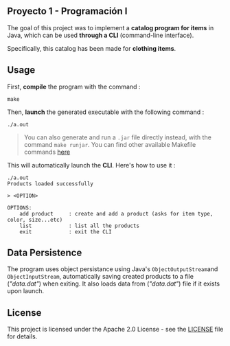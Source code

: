 ## Proyecto 1 - Programación I

The goal of this project was to implement a **catalog program for items** in Java, which can be used  **through a CLI** (command-line interface).

Specifically, this catalog has been made for **clothing items**.

## Usage

First, **compile** the program with the command :

```
make
```

Then, **launch** the generated executable with the following command :

```
./a.out
```

> You can also generate and run a ```.jar``` file directly instead, with the command ```make runjar```.
> You can find other available Makefile commands [here](/docs/make.md)

This will automatically launch the **CLI**. Here's how to use it :

```
./a.out
Products loaded successfully

> <OPTION>

OPTIONS:
    add product     : create and add a product (asks for item type, color, size...etc)
    list            : list all the products
    exit            : exit the CLI
```

## Data Persistence

The program uses object persistance using Java's ```ObjectOutputStream```and ```ObjectInputStream```, automatically saving created products to a file (_"data.dat"_) when exiting. It also loads data from (_"data.dat"_) file if it exists upon launch.


## License

This project is licensed under the Apache 2.0 License - see the [LICENSE](/LICENSE) file for details.
